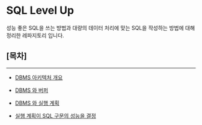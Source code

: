 # SQL Level Up 

성능 좋은 SQL을 쓰는 방법과 대량의 데이터 처리에 맞는 SQL을 작성하는 방법에 대해 정리한 레파지토리 입니다.

## [목차] 
***
- [DBMS 아키텍처 개요](docs/dbms.md) 

- [DBMS 와 버퍼](docs/buffer.md)

- [DBMS 와 실행 계획](docs/execution-plan.md)

- [실행 계획이 SQL 구문의 성능을 결정](docs/execution-plan2.md)
